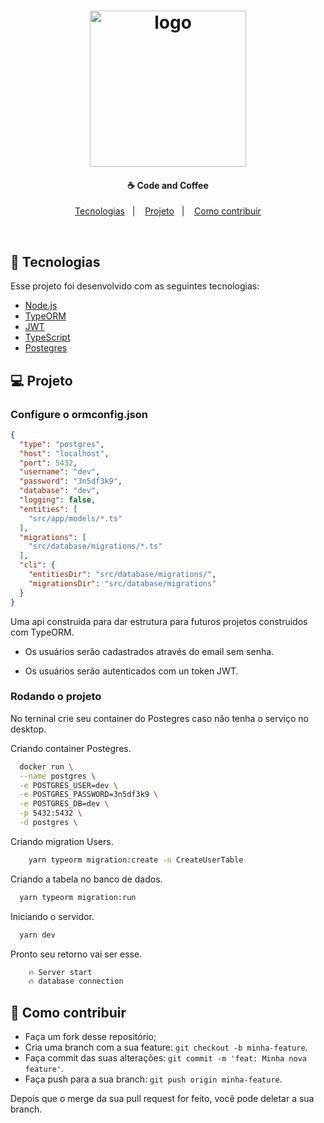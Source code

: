 <h1 align="center">
    <img alt="logo" src="https://miro.medium.com/max/1478/0*10ldIs5O8Y1kXzDn.png" width="250px" />
</h1>

<h4 align="center">☕ Code and Coffee</h4>

<p align="center">
  <a href="#rocket-tecnologias">Tecnologias</a>&nbsp;&nbsp;&nbsp;|&nbsp;&nbsp;&nbsp;
  <a href="#-projeto">Projeto</a>&nbsp;&nbsp;&nbsp;|&nbsp;&nbsp;&nbsp;
  <a href="#-como-contribuir">Como contribuir</a>
</p>

<br>

## :rocket: Tecnologias

Esse projeto foi desenvolvido com as seguintes tecnologias:

- [Node.js](https://nodejs.org/en/)
- [TypeORM](https://typeorm.io/#/)
- [JWT](https://jwt.io/)
- [TypeScript](https://www.typescriptlang.org/docs/home.html)
- [Postegres](https://www.postgresql.org/docs/)


## 💻 Projeto

### Configure o ormconfig.json

```json
{
  "type": "postgres",
  "host": "localhost",
  "port": 5432,
  "username": "dev",
  "password": "3n5df3k9",
  "database": "dev",
  "logging": false,
  "entities": [
    "src/app/models/*.ts"
  ],
  "migrations": [
    "src/database/migrations/*.ts"
  ],
  "cli": {
    "entitiesDir": "src/database/migrations/",
    "migrationsDir": "src/database/migrations"
  }
}
```
Uma api construida para dar estrutura para futuros projetos construidos com TypeORM.

- Os usuários serão cadastrados através do email sem senha.

- Os usuários serão autenticados com un token JWT.

### Rodando o projeto 

No terninal crie seu container do Postegres caso não tenha o serviço no desktop.


Criando container Postegres. 

```bash
  docker run \
  --name postgres \
  -e POSTGRES_USER=dev \
  -e POSTGRES_PASSWORD=3n5df3k9 \
  -e POSTGRES_DB=dev \
  -p 5432:5432 \
  -d postgres \
```

Criando migration Users.

```bash
    yarn typeorm migration:create -n CreateUserTable
```
Criando a tabela no banco de dados.

```bash
  yarn typeorm migration:run
```
Iniciando o servidor.
```bash
  yarn dev
```

Pronto seu retorno vai ser esse.

```bash
    🔥 Server start
    🔥 database connection 
```

## 🤔 Como contribuir

- Faça um fork desse repositório;
- Cria uma branch com a sua feature: `git checkout -b minha-feature`.
- Faça commit das suas alterações: `git commit -m 'feat: Minha nova feature'`.
- Faça push para a sua branch: `git push origin minha-feature`.

Depois que o merge da sua pull request for feito, você pode deletar a sua branch.






